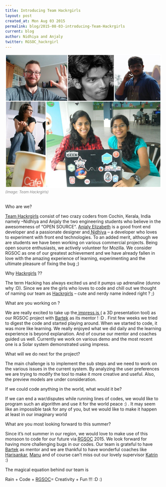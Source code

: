 ```yaml
---
title: Introducing Team Hackrgirls
layout: post
created_at: Mon Aug 03 2015
permalink: blog/2015-08-03-introducing-Team-Hackrgirls
current: blog
author: Nidhiya and Anjaly
twitter: RGSOC_hackrgirl
---
```



<img src="/img/blog/2015/Introducing-Team-Hackrgirls.jpg" alt="Team Hackrgirls">
<br><font color="grey"><small><i>(Image: Team Hackrgirls)</i></small></font> 
<br><br>

Who are we?

<a href="https://twitter.com/RGSOC_Hackrgirl">Team Hackrgirls</a> consist of two crazy coders from Cochin, Kerala, India namely –Nidhiya and Anjaly the two engineering students who believe in the awesomeness of “OPEN SOURCE“. <a href="https://www.linkedin.com/in/anjalysaju">Anjaly Elizabeth</a> is a good front end developer and a passionate designer and<a href="https://about.me/nidhiya"> Nidhiya</a> – a developer who loves to experiment with front end technologies. To an added merit, although we are students we have been working on various commercial projects. Being open source enthusiasts, we actively volunteer for Mozilla. We consider RGSOC as one of our greatest achievement and we have already fallen in love with the amazing experience of learning, experimenting and the ultimate pleasure of fixing the bug ;)

Why <a href="https://twitter.com/RGSOC_Hackrgirl">Hackrgirls</a> ??

The term Hacking has always excited us and it pumps up adrenaline (dunno why :D). Since we are the girls who loves to code and chill out we thought of naming our team as <a href="https://twitter.com/RGSOC_Hackrgirl">Hackrgirls</a> – cute and nerdy name indeed right ? ;)

What are you working on ?

We are really excited to take up the<a href="https://github.com/impress/impress.js"> impress.js </a>( a 3D presentation tool) as our RGSOC project with <a href="https://teams.railsgirlssummerofcode.org/users/148">Bartek</a> as its mentor ! :D . First few weeks we tried to digest the code and started playing around. When we started to code, it was more like learning. We really enjoyed what we did daily and the learning experience is beyond explanation. And of course our mentor and coaches guided us well. Currently we  work on various demo and the most recent one is a Solar system demonstrated using impress.

What will we do next for the project?

The main challenge is to implement the sub steps and we need to work on the various issues in the current system. By analyzing the user preferences we are trying to modify the tool to make it more creative and useful. Also, the preview models are under consideration.

If we could code anything in the world, what would it be?

If we can end a war/disputes while running lines of codes, we would like to program such an algorithm and use it for the world peace :) . It may seem like an impossible task for any of you, but we would like to make it happen at least in our imaginary world

What are you most looking forward to this summer?

Since it’s not summer in our region, we would love to make use of this monsoon to code for our future via <a href="https://teams.railsgirlssummerofcode.org/">RGSOC</a> 2015. We look forward for having more challenging bugs in our codes. Our team is grateful to have <a href="https://teams.railsgirlssummerofcode.org/users/148">Bartek</a> as mentor and we are thankful to have wonderful coaches like <a href="https://teams.railsgirlssummerofcode.org/users/36">Harisankar</a>, <a href="https://teams.railsgirlssummerofcode.org/users/433">Manu</a> and of course can’t miss out our lovely supervisor <a href="https://teams.railsgirlssummerofcode.org/users/17">Katrin</a> :)

The magical equation behind our team is

Rain + Code + <a href="https://teams.railsgirlssummerofcode.org/">RGSOC</a>= Creativity + Fun !!! :D :)
